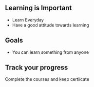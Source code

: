 ## Learning is Important
* Learn Everyday
* Have a good attitude towards learning 
## Goals
* You can learn something from anyone
## Track your progress
Complete the courses and keep certiicate
